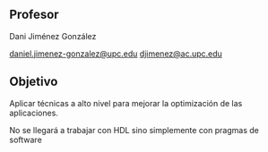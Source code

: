 ## Profesor

Dani Jiménez González

daniel.jimenez-gonzalez@upc.edu
djimenez@ac.upc.edu

## Objetivo

Aplicar técnicas a alto nivel para mejorar la optimización de las aplicaciones.

No se llegará a trabajar con HDL sino simplemente con pragmas de software 